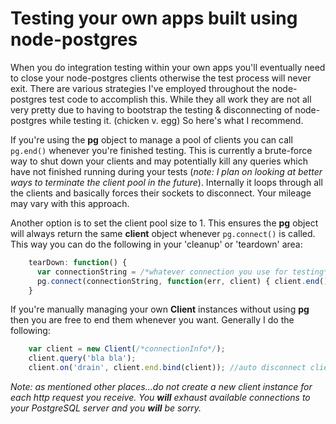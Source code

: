 # Testing your own apps built using node-postgres

When you do integration testing within your own apps you'll eventually need to close your node-postgres clients otherwise the test process will never exit.  There are various strategies I've employed throughout the node-postgres test code to accomplish this.  While they all work they are not all very pretty due to having to bootstrap the testing & disconnecting of node-postgres while testing it. (chicken v. egg)  So here's what I recommend.

If you're using the __pg__ object to manage a pool of clients you can call `pg.end()` whenever you're finished testing.  This is currently a brute-force way to shut down your clients and may potentially kill any queries which have not finished running during your tests (_note: I plan on looking at better ways to terminate the client pool in the future_).  Internally it loops through all the clients and basically forces their sockets to disconnect.  Your mileage may vary with this approach.  

Another option is to set the client pool size to 1.  This ensures the __pg__ object will always return the same __client__ object whenever `pg.connect()` is called.  This way you can do the following in your 'cleanup' or 'teardown' area:

```javascript
    tearDown: function() {
      var connectionString = /*whatever connection you use for testing*/
      pg.connect(connectionString, function(err, client) { client.end() });
    }
```

If you're manually managing your own __Client__ instances without using __pg__ then you are free to end them whenever you want.  Generally I do the following:

```javascript
    var client = new Client(/*connectionInfo*/);
    client.query('bla bla');
    client.on('drain', client.end.bind(client)); //auto disconnect client after last query ends
```

_Note: as mentioned other places...do not create a new client instance for each http request you receive. You **will** exhaust available connections to your PostgreSQL server and you **will** be sorry._ 